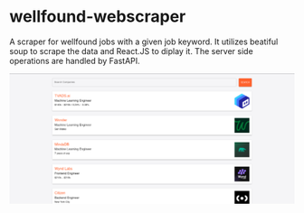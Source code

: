 # wellfound-webscraper

A scraper for wellfound jobs with a given job keyword.
It utilizes beatiful soup to scrape the data and React.JS to diplay it.
The server side operations are handled by FastAPI.

![alt text](image.png)